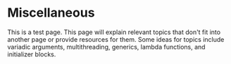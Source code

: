 # Miscellaneous
This is a test page. This page will explain relevant topics that don't fit into another page or provide resources for them. Some ideas for topics include variadic arguments, multithreading, generics, lambda functions, and initializer blocks.
